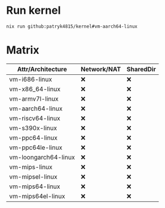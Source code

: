 
# Run kernel
```
nix run github:patryk4815/kernel#vm-aarch64-linux
```

# Matrix
| Attr/Architecture       | Network/NAT | SharedDir |
|-------------------------|-------------|------------|
| vm-i686-linux           | ❌          | ❌         |
| vm-x86_64-linux         | ❌          | ❌         |
| vm-armv7l-linux         | ❌          | ❌         |
| vm-aarch64-linux        | ❌          | ❌         |
| vm-riscv64-linux        | ❌          | ❌         |
| vm-s390x-linux          | ❌          | ❌         |
| vm-ppc64-linux          | ❌          | ❌         |
| vm-ppc64le-linux        | ❌          | ❌         |
| vm-loongarch64-linux    | ❌          | ❌         |
| vm-mips-linux           | ❌          | ❌         |
| vm-mipsel-linux         | ❌          | ❌         |
| vm-mips64-linux         | ❌          | ❌         |
| vm-mips64el-linux       | ❌          | ❌         |
